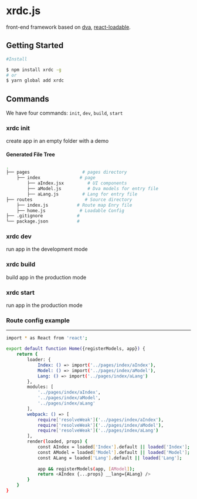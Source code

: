 # xrdc.js


front-end framework based on [dva](https://github.com/dvajs/dva), [react-loadable](https://github.com/jamiebuilds/react-loadable).

## Getting Started

```bash
#Install

$ npm install xrdc -g
# or
$ yarn global add xrdc
```

## Commands

We have four commands: `init`, `dev`, `build`, `start`

### xrdc init
create app in an empty folder with a demo

#### Generated File Tree
```bash
.
├── pages                    # pages directory
    ├── index               # page
        ├── aIndex.jsx         # UI components
        ├── aModel.js          # Dva models for entry file
        ├── aLang.js         # Lang for entry file
├── routes                    # Source directory
    ├── index.js           # Route map Enry file
    ├── home.js             # Loadable Config
├── .gitignore             #
└── package.json           #
```

### xrdc dev
run app in the development mode

### xrdc build
build app in the production mode

### xrdc start
run app in the production mode

### Route config example
---
```bash
import * as React from 'react';

export default function Home({registerModels, app}) {
    return {
        loader: {
            Index: () => import('../pages/index/aIndex'),
            Model: () => import('../pages/index/aModel'),
            Lang: () => import('../pages/index/aLang')
        },
        modules: [
            '../pages/index/aIndex',
            '../pages/index/aModel',
            '../pages/index/aLang'
        ],
        webpack: () => [
            require['resolveWeak']('../pages/index/aIndex'),
            require['resolveWeak']('../pages/index/aModel'),
            require['resolveWeak']('../pages/index/aLang')
        ],
        render(loaded, props) {
            const AIndex = loaded['Index'].default || loaded['Index'];
            const AModel = loaded['Model'].default || loaded['Model'];
            const ALang = loaded['Lang'].default || loaded['Lang'];
            
            app && registerModels(app, [AModel]);
            return <AIndex {...props} __lang={ALang} />
        }
    }
}
```

